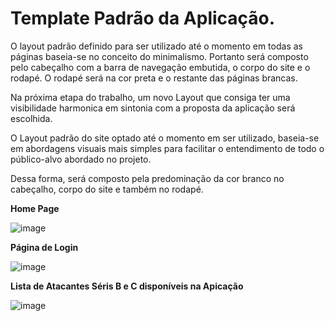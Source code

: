 # Template Padrão da Aplicação.

O layout padrão definido para ser utilizado até o momento em todas as páginas baseia-se no conceito do minimalismo. Portanto será composto pelo cabeçalho com a barra de navegação embutida, o corpo do site e o rodapé. O rodapé será na cor preta e o restante das páginas brancas.

Na próxima etapa do trabalho, um novo Layout que consiga ter uma visibilidade harmonica em sintonia com a proposta da aplicação será escolhida.

O Layout padrão do site optado até o momento em ser utilizado, baseia-se em abordagens visuais mais simples para facilitar o entendimento de todo o público-alvo abordado no projeto.

Dessa forma, será composto pela predominação da cor branco no cabeçalho, corpo do site e também no rodapé. 

**Home Page**

![image](https://github.com/ICEI-PUC-Minas-PMV-ADS/pmv-ads-2023-2-e2-proj-int-t1-time2-futebol/assets/126628545/92702a73-8228-4520-a12b-826da8a29980)

**Página de Login**

![image](https://github.com/ICEI-PUC-Minas-PMV-ADS/pmv-ads-2023-2-e2-proj-int-t1-time2-futebol/assets/126628545/e9908f1b-2174-47c3-8720-4f1225e6b752)

**Lista de Atacantes Séris B e C disponíveis na Apicação**

![image](https://github.com/ICEI-PUC-Minas-PMV-ADS/pmv-ads-2023-2-e2-proj-int-t1-time2-futebol/assets/126628545/0d937d4e-0138-4bdd-9779-2163faeb2017)



